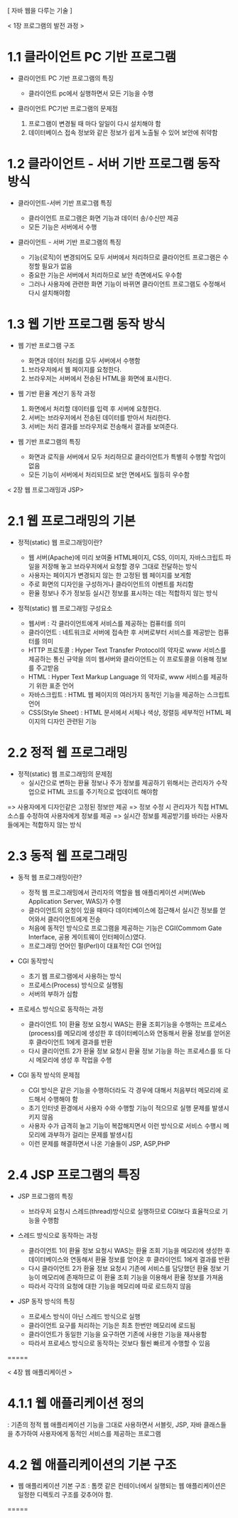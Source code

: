 [ 자바 웹을 다루는 기술 ]

< 1장 프로그램의 발전 과정 > 

# 1.1 클라이언트 PC 기반 프로그램

* 클라이언트 PC 기반 프로그램의 특징
  - 클라이언트 pc에서 실행하면서 모든 기능을 수행

* 클라이언트 PC기반 프로그램의 문제점
  1. 프로그램이 변경될 때 마다 일일이 다시 설치해야 함
  2. 데이터베이스 접속 정보와 같은 정보가 쉽게 노출될 수 있어 보안에 취약함

# 1.2 클라이언트 - 서버 기반 프로그램 동작 방식

* 클라이언트-서버 기반 프로그램 특징
  - 클라이언트 프로그램은 화면 기능과 데이터 송/수신만 제공
  - 모든 기능은 서버에서 수행

* 클라이언트 - 서버 기반 프로그램의 특징
  - 기능(로직)이 변경되어도 모두 서버에서 처리하므로 클라이언트 프로그램은 수정할 필요가 없음
  - 중요한 기능은 서버에서 처리하므로 보안 측면에서도 우수함
  - 그러나 사용자에 관련한 화면 기능이 바뀌면 클라이언트 프로그램도 수정해서 다시 설치해야함


# 1.3 웹 기반 프로그램 동작 방식

* 웹 기반 프로그램 구조
  - 화면과 데이터 처리를 모두 서버에서 수행함

  1. 브라우저에서 웹 페이지를 요청한다.
  2. 브라우저는 서버에서 전송된 HTML을 화면에 표시한다.

* 웹 기반 환율 계산기 동작 과정
  1. 화면에서 처리할 데이터를 입력 후 서버에 요청한다.
  2. 서버는 브라우저에서 전송된 데이터를 받아서 처리한다.
  3. 서버는 처리 결과를 브라우저로 전송해서 결과를 보여준다.

* 웹 기반 프로그램의 특징
  - 화면과 로직을 서버에서 모두 처리하므로 클라이언트가 특별히 수행할 작업이 없음
  - 모든 기능이 서버에서 처리되므로 보안 면에서도 월등히 우수함

  
< 2장 웹 프로그래밍과 JSP>

# 2.1 웹 프로그래밍의 기본

* 정적(static) 웹 프로그래밍이란?
  - 웹 서버(Apache)에 미리 보여줄 HTML페이지, CSS, 이미지, 자바스크립트 파일을 저장해 놓고 브라우저에서 요청할 경우 그대로 전달하는 방식
  - 사용자는 페이지가 변경되지 않는 한 고정된 웹 페이지를 보게함
  - 주로 화면의 디자인을 구성하거나 클라이언트의 이벤트를 처리함
  - 환율 정보나 주가 정보등 실시간 정보를 표시하는 데는 적합하지 않는 방식

* 정적(static) 웹 프로그래밍 구성요소
  - 웹서버 : 각 클라이언트에게 서비스를 제공하는 컴퓨터를 의미
  - 클라이언트 : 네트워크로 서버에 접속한 후 서버로부터 서비스를 제공받는 컴퓨터를 의미
  - HTTP 프로토콜 : Hyper Text Transfer Protocol의 약자로 www 서비스를 제공하는 통신 규약을 의미
                  웹서버와 클라이언트는 이 프로토콜을 이용해 정보를 주고받음
  - HTML : Hyper Text Markup Language 의 약자로, www 서비스를 제공하기 위한 표준 언어
  - 자바스크립트 : HTML 웹 페이지의 여러가지 동적인 기능을 제공하는 스크립트 언어
  - CSS(Style Sheet) : HTML 문서에서 서체나 색상, 정렬등 세부적인 HTML 페이지의 디자인 관련된 기능


# 2.2 정적 웹 프로그래밍

* 정적(static) 웹 프로그래밍의 문제점
  - 실시간으로 변하는 환율 정보나 주가 정보를 제공하기 위해서는 관리자가 수작업으로 HTML 코드를 주기적으로 업데이트 해야함

=> 사용자에게 디자인같은 고정된 정보만 제공
=> 정보 수정 시 관리자가 직접 HTML 소스를 수정하여 사용자에게 정보를 제공
=> 실시간 정보를 제공받기를 바라는 사용자들에게는 적합하지 않는 방식


# 2.3 동적 웹 프로그래밍

* 동적 웹 프로그래밍이란?
  - 정적 웹 프로그래밍에서 관리자의 역할을 웹 애플리케이션 서버(Web Application Server, WAS)가 수행
  - 클라이언트의 요청이 있을 때마다 데이터베이스에 접근해서 실시간 정보를 얻어와서 클라이언트에게 전송
  - 처음에 동적인 방식으로 프로그램을 제공하는 기능은 CGI(Commom Gate Interface, 공용 게이트웨이 인터페이스)였다.
  - 프로그래밍 언어인 펄(Perl)이 대표적인 CGI 언어임

* CGI 동작방식
  - 초기 웹 프로그램에서 사용하는 방식
  - 프로세스(Process) 방식으로 실행됨
  - 서버의 부하가 심함

* 프로세스 방식으로 동작하는 과정
  - 클라이언트 1이 환율 정보 요청시 WAS는 환율 조회기능을 수행하는 프로세스(process)를 메모리에 생성한 후 데이터베이스와 연동해서 환율 정보를 얻어온 후 클라이언트 1에게 결과를 반환
  - 다시 클리이언트 2가 환율 정보 요청시 환율 정보 기능을 하는 프로세스를 또 다시 메모리에 생성 후 작업을 수행

* CGI 동작 방식의 문제점
  - CGI 방식은 같은 기능을 수행하더라도 각 경우에 대해서 처음부터 메모리에 로드해서 수행해야 함
  - 초기 인터넷 환경에서 사용자 수와 수행할 기능이 적으므로 실행 문제를 발생시키지 않음
  - 사용자 수가 급격히 늘고 기능이 복잡해지면서 이런 방식으로 서비스 수행시 메모리에 과부하가 걸리는 문제를 발생시킴
  - 이런 문제를 해결하면서 나온 기술들이 JSP, ASP,PHP

# 2.4 JSP 프로그램의 특징

* JSP 프로그램의 특징
  - 브라우저 요청시 스레드(thread)방식으로 실행하므로 CGI보다 효율적으로 기능을 수행함

* 스레드 방식으로 동작하는 과정
  - 클라이언트 1이 환율 정보 요청시 WAS는 환율 조회 기능을 메모리에 생성한 후 데이터베이스와 연동해서 환율 정보를 얻어온 후 클라이언트 1에게 결과를 반환
  - 다시 클라이언트 2가 환율 정보 요청시 기존에 서비스를 담당했던 환율 정보 기능이 메모리에 존재하므로 이 환율 조회 기능을 이용해서 환율 정보를 가져옴
  - 따라서 각각의 요청에 대한 기능을 메모리에 따로 로드하지 않음

* JSP 동작 방식의 특징
  - 프로세스 방식이 아닌 스레드 방식으로 실행
  - 클라이언트 요구를 처리하는 기능은 최초 한번만 메모리에 로드됨
  - 클라이언트가 동일한 기능을 요구하면 기존에 사용한 기능을 재사용함
  - 따라서 프로세스 방식으로 동작하는 것보다 훨씬 빠르게 수행할 수 있음


=====


< 4장 웹 애플리케이션 >

# 4.1.1 웹 애플리케이션 정의
 : 기존의 정적 웹 애플리케이션 기능을 그대로 사용하면서 서블릿, JSP, 자바 클래스들을 추가하여 사용자에게 동적인 서비스를 제공하는 프로그램



# 4.2 웹 애플리케이션의 기본 구조
- 웹 애플리케이션 기본 구조
  : 톰캣 같은 컨테이너에서 실행되는 웹 애플리케이션은 일정한 디렉토리 구조를 갖추어야 함.



=====


